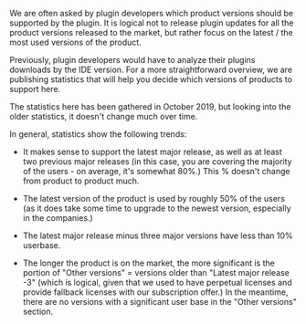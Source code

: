 [//]: # (title: Statistics: Product Versions in Use)

We are often asked by plugin developers which product versions should be supported by the plugin. It is logical not to release plugin updates for all the product versions released to the market, but rather focus on the latest / the most used versions of the product.

Previously, plugin developers would have to analyze their plugins downloads by the IDE version. For a more straightforward overview, we are publishing statistics that will help you decide which versions of products to support here.     

The statistics here has been gathered in October 2019, but looking into the older statistics, it doesn't change much over time.

In general, statistics show the following trends:

* It makes sense to support the latest major release, as well as at least two previous major releases (in this case, you are covering the majority of the users - on average, it's somewhat 80%.) This % doesn't change from product to product much.

* The latest version of the product is used by roughly 50% of the users (as it does take some time to upgrade to the newest version, especially in the companies.)

* The latest major release minus three major versions have less than 10% userbase.  

* The longer the product is on the market, the more significant is the portion of "Other versions" = versions older than "Latest major release -3" (which is logical, given that we used to have perpetual licenses and provide fallback licenses with our subscription offer.) In the meantime, there are no versions with a significant user base in the "Other versions" section.
